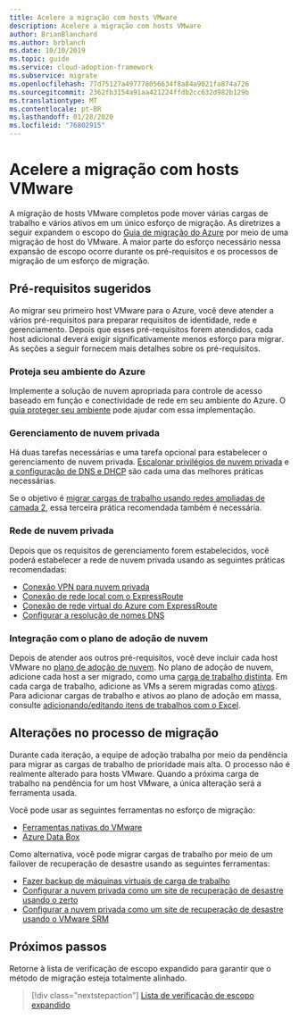 ```yaml
---
title: Acelere a migração com hosts VMware
description: Acelere a migração com hosts VMware
author: BrianBlanchard
ms.author: brblanch
ms.date: 10/10/2019
ms.topic: guide
ms.service: cloud-adoption-framework
ms.subservice: migrate
ms.openlocfilehash: 77d75127a497778056634f8a84a9021fa874a726
ms.sourcegitcommit: 2362fb3154a91aa421224ffdb2cc632d982b129b
ms.translationtype: MT
ms.contentlocale: pt-BR
ms.lasthandoff: 01/28/2020
ms.locfileid: "76802915"
---
```

# <a name="accelerate-migration-with-vmware-hosts"></a>Acelere a migração com hosts VMware

A migração de hosts VMware completos pode mover várias cargas de trabalho e vários ativos em um único esforço de migração. As diretrizes a seguir expandem o escopo do [Guia de migração do Azure](../azure-migration-guide/index.md) por meio de uma migração de host do VMware. A maior parte do esforço necessário nessa expansão de escopo ocorre durante os pré-requisitos e os processos de migração de um esforço de migração.

## <a name="suggested-prerequisites"></a>Pré-requisitos sugeridos

Ao migrar seu primeiro host VMware para o Azure, você deve atender a vários pré-requisitos para preparar requisitos de identidade, rede e gerenciamento. Depois que esses pré-requisitos forem atendidos, cada host adicional deverá exigir significativamente menos esforço para migrar. As seções a seguir fornecem mais detalhes sobre os pré-requisitos.

### <a name="secure-your-azure-environment"></a>Proteja seu ambiente do Azure

Implemente a solução de nuvem apropriada para controle de acesso baseado em função e conectividade de rede em seu ambiente do Azure. O [guia proteger seu ambiente](https://docs.microsoft.com/azure/vmware-cloudsimple/private-cloud-secure?toc=https://docs.microsoft.com/azure/cloud-adoption-framework/toc.json&bc=https://docs.microsoft.com/azure/cloud-adoption-framework/_bread/toc.json) pode ajudar com essa implementação.

### <a name="private-cloud-management"></a>Gerenciamento de nuvem privada

Há duas tarefas necessárias e uma tarefa opcional para estabelecer o gerenciamento de nuvem privada. [Escalonar privilégios de nuvem privada](https://docs.microsoft.com/azure/vmware-cloudsimple/escalate-privileges?toc=https://docs.microsoft.com/azure/cloud-adoption-framework/toc.json&bc=https://docs.microsoft.com/azure/cloud-adoption-framework/_bread/toc.json) e [a configuração de DNS e DHCP](https://docs.microsoft.com/azure/vmware-cloudsimple/dns-dhcp-setup?toc=https://docs.microsoft.com/azure/cloud-adoption-framework/toc.json&bc=https://docs.microsoft.com/azure/cloud-adoption-framework/_bread/toc.json) são cada uma das melhores práticas necessárias.

Se o objetivo é [migrar cargas de trabalho usando redes ampliadas de camada 2](https://docs.microsoft.com/azure/vmware-cloudsimple/migration-layer-2-vpn?toc=https://docs.microsoft.com/azure/cloud-adoption-framework/toc.json&bc=https://docs.microsoft.com/azure/cloud-adoption-framework/_bread/toc.json), essa terceira prática recomendada também é necessária.

### <a name="private-cloud-networking"></a>Rede de nuvem privada

Depois que os requisitos de gerenciamento forem estabelecidos, você poderá estabelecer a rede de nuvem privada usando as seguintes práticas recomendadas:

- [Conexão VPN para nuvem privada](https://docs.microsoft.com/azure/vmware-cloudsimple/set-up-vpn?toc=https://docs.microsoft.com/azure/cloud-adoption-framework/toc.json&bc=https://docs.microsoft.com/azure/cloud-adoption-framework/_bread/toc.json)
- [Conexão de rede local com o ExpressRoute](https://docs.microsoft.com/azure/vmware-cloudsimple/on-premises-connection?toc=https://docs.microsoft.com/azure/cloud-adoption-framework/toc.json&bc=https://docs.microsoft.com/azure/cloud-adoption-framework/_bread/toc.json)
- [Conexão de rede virtual do Azure com ExpressRoute](https://docs.microsoft.com/azure/vmware-cloudsimple/azure-expressroute-connection?toc=https://docs.microsoft.com/azure/cloud-adoption-framework/toc.json&bc=https://docs.microsoft.com/azure/cloud-adoption-framework/_bread/toc.json)
- [Configurar a resolução de nomes DNS](https://docs.microsoft.com/azure/vmware-cloudsimple/on-premises-dns-setup?toc=https://docs.microsoft.com/azure/cloud-adoption-framework/toc.json&bc=https://docs.microsoft.com/azure/cloud-adoption-framework/_bread/toc.json)

### <a name="integration-with-the-cloud-adoption-plan"></a>Integração com o plano de adoção de nuvem

Depois de atender aos outros pré-requisitos, você deve incluir cada host VMware no [plano de adoção de nuvem](../../plan/template.md). No plano de adoção de nuvem, adicione cada host a ser migrado, como uma [carga de trabalho distinta](../../plan/workloads.md). Em cada carga de trabalho, adicione as VMs a serem migradas como [ativos](../../plan/workloads.md). Para adicionar cargas de trabalho e ativos ao plano de adoção em massa, consulte [adicionando/editando itens de trabalhos com o Excel](https://docs.microsoft.com/azure/devops/boards/backlogs/office/bulk-add-modify-work-items-excel?view=azure-devops).

## <a name="migrate-process-changes"></a>Alterações no processo de migração

Durante cada iteração, a equipe de adoção trabalha por meio da pendência para migrar as cargas de trabalho de prioridade mais alta. O processo não é realmente alterado para hosts VMware. Quando a próxima carga de trabalho na pendência for um host VMware, a única alteração será a ferramenta usada.

Você pode usar as seguintes ferramentas no esforço de migração:

- [Ferramentas nativas do VMware](https://docs.microsoft.com/azure/vmware-cloudsimple/migrate-workloads?toc=https://docs.microsoft.com/azure/cloud-adoption-framework/toc.json&bc=https://docs.microsoft.com/azure/cloud-adoption-framework/_bread/toc.json)
- [Azure Data Box](https://docs.microsoft.com/azure/vmware-cloudsimple/migration-using-azure-data-box?toc=https://docs.microsoft.com/azure/cloud-adoption-framework/toc.json&bc=https://docs.microsoft.com/azure/cloud-adoption-framework/_bread/toc.json)

Como alternativa, você pode migrar cargas de trabalho por meio de um failover de recuperação de desastre usando as seguintes ferramentas:

- [Fazer backup de máquinas virtuais de carga de trabalho](https://docs.microsoft.com/azure/vmware-cloudsimple/backup-workloads-veeam?toc=https://docs.microsoft.com/azure/cloud-adoption-framework/toc.json&bc=https://docs.microsoft.com/azure/cloud-adoption-framework/_bread/toc.json)
- [Configurar a nuvem privada como um site de recuperação de desastre usando o zerto](https://docs.microsoft.com/azure/vmware-cloudsimple/disaster-recovery-zerto?toc=https://docs.microsoft.com/azure/cloud-adoption-framework/toc.json&bc=https://docs.microsoft.com/azure/cloud-adoption-framework/_bread/toc.json)
- [Configurar a nuvem privada como um site de recuperação de desastre usando o VMware SRM](https://docs.microsoft.com/azure/vmware-cloudsimple/disaster-recovery-site-recovery-manager?toc=https://docs.microsoft.com/azure/cloud-adoption-framework/toc.json&bc=https://docs.microsoft.com/azure/cloud-adoption-framework/_bread/toc.json)

## <a name="next-steps"></a>Próximos passos

Retorne à lista de verificação de escopo expandido para garantir que o método de migração esteja totalmente alinhado.

> [!div class="nextstepaction"]
> [Lista de verificação de escopo expandido](./index.md)

